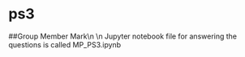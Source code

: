 # ps3

##Group Member
Mark\n
\n
Jupyter notebook file for answering the questions is called MP_PS3.ipynb 
